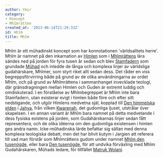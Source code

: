 ```yaml
---
author: Ymir
category:
- Koncept
- Mhîmrätten
created_at: '2013-06-14T21:29:33Z'
id: mhîm
title: Mhîm
---
```

Mhîm är ett mûhadinskt koncept som har konnotationen 'världsalltets herre'. Mhîm är namnet på den inkarnation av [Himlen] som i [Mhîmrättens] lära sändes ned på jorden för fyra tusen år sedan och blev [Stamfadern] som grundade [Mûhad] och inledde de långa och komplexa linjer av världsliga gudahärskare, Mhîmer, som styrt riket allt sedan dess. Det råder en viss begreppsförvirring både på grund av de olika användningarna av ordet Mhîm, och på grund av Mhîmrättens i sammanhanget invecklade teologi, där gränsdragningen mellan Himlen och Guden är extremt luddig och omdiskuterad. I en förståelse av Mhîmbegreppet är Mhîm inte bara Stamfadern, utan existerar evigt i himlen både före och efter sitt nedstigande, och utgör Himlens medvetna själ, kopplad till [Den himmelska elden] i [Jahya], från vilken [Kwarenah], det gudomliga ljuset, utstrålar över skapelsen. I en annan variant är Mhîm bara namnet på detta medvetande i dess fysiska existens på jorden, som Gudahärskarnas linjer sedan fått representera, och de olika idéerna om den gudomliga existensen i himlen ges andra namn. Icke-mûhadinska lärde befattar sig sällan med denna komplexa teologiska debatt, men det har blivit kutym i Jargien att referera till vad man förstår som Mhîmrättens gudom under namnet [Mhîm den tusenögde], eller bara [Den tusenögde], för att undvika förväxling med Mhîm Gudahärskaren, Mûhads ledare, för tillfället [Matruk Wolani].

  [Himlen]: Himlen
  [Mhîmrättens]: Mhîmrätten
  [Stamfadern]: Stamfadern
  [Mûhad]: Mûhad
  [Den himmelska elden]: Den_himmelska_elden
  [Jahya]: Jahya
  [Kwarenah]: Kwarenah
  [Mhîm den tusenögde]: Mhîm_den_tusenögde
  [Den tusenögde]: Den_tusenögde
  [Matruk Wolani]: Matruk_Wolani